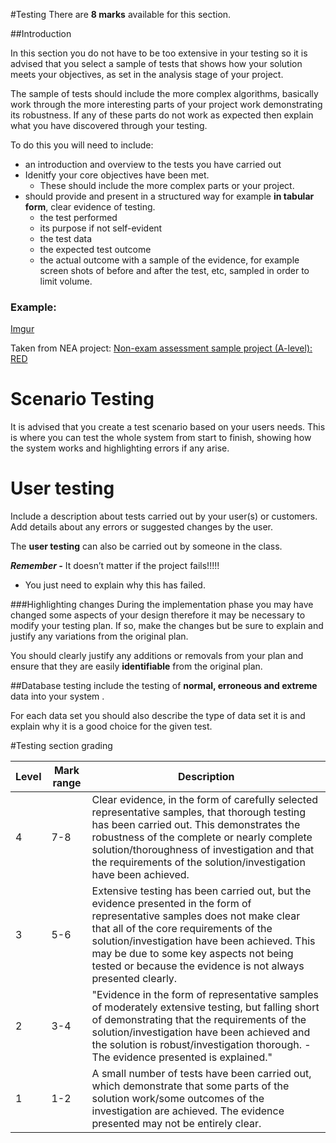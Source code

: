 #Testing
There are **8 marks** available for this section.

##Introduction

In this section you do not have to be too extensive in your testing so it is advised that you select a sample of tests that shows how your solution meets your objectives, as set in the analysis stage of your project. 

The sample of tests should include the more complex algorithms, basically work through the more interesting parts of your project work demonstrating its robustness. If any of these parts do not work as expected then explain what you have discovered through your testing. 


To do this you will need to include:

- an introduction and overview to the tests you have carried out
- Idenitfy your core objectives have been met.
	- These should include the more complex parts or your project.
- should provide and present in a structured way for example **in tabular form**, clear evidence of testing. 
	- the test performed
	- its purpose if not self-evident
	- the test data
	- the expected test outcome
	- the actual outcome with a sample of the evidence, for example screen shots of before and after the test, etc, sampled in order to limit volume.

### Example:
[Imgur](http://i.imgur.com/X2R6vgQ.jpg)

Taken from NEA project:
[Non-exam assessment sample project (A-level): RED](http://filestore.aqa.org.uk/resources/computing/AQA-7517-NEA-RED-PROJECT.PDF)


# Scenario Testing
It is advised that you create a test scenario based on your users needs. This is where you can test the whole system from start to finish, showing how the system works and highlighting errors if any arise.

# User testing
Include a description about tests carried out by your user(s) or customers.
Add details about any errors or suggested changes by the user.

The **user testing** can also be carried out by someone in the class.

***Remember -*** It doesn’t matter if the project fails!!!!!
- You just need to explain why this has failed.



###Highlighting changes
During the implementation phase you may have changed some aspects of your design therefore it may be necessary to modify your testing plan. If so, make the changes but be sure to explain and justify any variations from the original plan.

You should clearly justify any additions or removals from your plan and ensure that they are easily **identifiable** from the original plan. 

##Database testing
include the testing of  **normal, erroneous and extreme** data into your system .

For each data set you should also describe the type of data set it is and explain why it is a good choice for the given test.


#Testing section grading

|	Level	|	Mark range	|	Description	|
|-----|-----|-----|
|	4	|	7-8	|	Clear evidence, in the form of carefully selected representative samples, that thorough testing has been carried out. This demonstrates the robustness of the complete or nearly complete solution/thoroughness of investigation and that the requirements of the solution/investigation have been achieved.	|
|	3	|	5-6 |	Extensive testing has been carried out, but the evidence presented in the form of representative samples does not make clear that all of the core requirements of the solution/investigation have been achieved. This may be due to some key aspects not being tested or because the evidence is not always presented clearly.	|
|	2	|	3-4	|	"Evidence in the form of representative samples of moderately extensive testing, but falling short of demonstrating that the requirements of the solution/investigation have been achieved and the solution is robust/investigation thorough. - The evidence presented is explained."	|
|	1	|	1-2	|	A small number of tests have been carried out, which demonstrate that some parts of the solution work/some outcomes of the investigation are achieved. The evidence presented may not be entirely clear.